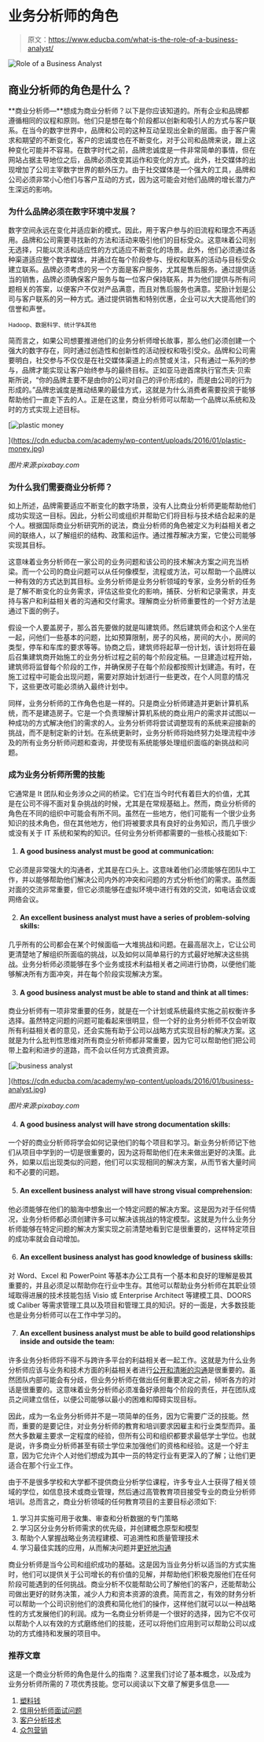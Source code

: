 # 业务分析师的角色

> 原文：<https://www.educba.com/what-is-the-role-of-a-business-analyst/>

![Role of a Business Analyst](img/f72b2b11f7702eb3096bcfc6fe28816f.png)



## 商业分析师的角色是什么？

**商业分析师—**想成为商业分析师？以下是你应该知道的。所有企业和品牌都遵循相同的议程和原则。他们只是想在每个阶段都以创新和吸引人的方式与客户联系。在当今的数字世界中，品牌和公司的这种互动呈现出全新的层面。由于客户需求和期望的不断变化，客户的忠诚度也在不断变化，对于公司和品牌来说，跟上这种变化可能并不容易。在数字时代之前，品牌忠诚度是一件非常简单的事情，但在网站占据主导地位之后，品牌必须改变其运作和变化的方式。此外，社交媒体的出现增加了公司主宰数字世界的额外压力。由于社交媒体是一个强大的工具，品牌和公司必须非常小心他们与客户互动的方式，因为这可能会对他们品牌的增长潜力产生深远的影响。

### 为什么品牌必须在数字环境中发展？

数字空间永远在变化并适应新的模式。因此，用于客户参与的旧流程和理念不再适用。品牌和公司需要寻找新的方法和活动来吸引他们的目标受众。这意味着公司别无选择，只能以灵活和适应性的方式适应不断变化的场景。此外，他们必须通过各种渠道适应整个数字媒体，并通过在每个阶段参与、授权和联系的活动与目标受众建立联系。品牌必须考虑的另一个方面是客户服务，尤其是售后服务。通过提供适当的销售，品牌必须确保客户服务与每一位客户保持联系，并为他们提供与所有问题相关的答案，以便客户不仅对产品满意，而且对售后服务也满意。奖励计划是公司与客户联系的另一种方式。通过提供销售和特别优惠，企业可以大大提高他们的信誉和声誉。

<small>Hadoop、数据科学、统计学&其他</small>

简而言之，如果公司想要推进他们的业务分析师增长故事，那么他们必须创建一个强大的数字存在，同时通过创造性和创新性的活动授权和吸引受众。品牌和公司需要明白，社交参与不仅仅是在社交媒体渠道上的点赞或关注，只有通过一系列的参与，品牌才能实现让客户始终参与的最终目标。正如亚马逊首席执行官杰夫·贝索斯所说，“你的品牌主要不是由你的公司对自己的评价形成的，而是由公司的行为形成的。”品牌忠诚度是推动结果的最佳方式，这就是为什么消费者需要投资于能够帮助他们一直走下去的人。正是在这里，商业分析师可以帮助一个品牌以系统和及时的方式实现上述目标。

[![plastic money](img/4ba6e64cb6bdfb51909d7b3d197b8f8f.png)

](https://cdn.educba.com/academy/wp-content/uploads/2016/01/plastic-money.jpg) 

*图片来源:pixabay.com*

### 为什么我们需要商业分析师？

如上所述，品牌需要适应不断变化的数字场景，没有人比商业分析师更能帮助他们成功实现这一目标。因此，分析公司或组织并帮助它们将目标与技术结合起来的是个人。根据国际商业分析研究所的说法，商业分析师的角色被定义为利益相关者之间的联络人，以了解组织的结构、政策和运作。通过推荐解决方案，它使公司能够实现其目标。

这意味着业务分析师在一家公司的业务问题和该公司的技术解决方案之间充当桥梁。而一个公司的商业问题可以从任何像模型，流程或方法，可以帮助一个品牌以一种有效的方式达到其目标。业务分析师是业务分析领域的专家，业务分析的任务是了解不断变化的业务需求，评估这些变化的影响，捕获、分析和记录需求，并支持与客户和利益相关者的沟通和交付需求。理解商业分析师重要性的一个好方法是通过下面的例子。

假设一个人要盖房子，那么首先要做的就是叫建筑师。然后建筑师会和这个人坐在一起，问他们一些基本的问题，比如预算限制，房子的风格，房间的大小，房间的类型，停车和车库的要求等等。协商之后，建筑师将起草一份计划，该计划将在最后召集建筑商开始施工的业务分析过程之前的每个阶段定稿。一旦建造过程开始，建筑师将监督每个阶段的工作，并确保房子在每个阶段都按照计划建造。有时，在施工过程中可能会出现问题，需要对原始计划进行一些更改，在个人同意的情况下，这些更改可能必须纳入最终计划中。

同样，业务分析师的工作角色也是一样的。只是商业分析师建造并更新计算机系统，而不是建造房子。它是一个负责理解计算机系统的商业用户的需求并试图以一种成功的方式解决他们的需求的人。业务分析师将尝试调整现有的系统来迎接新的挑战，而不是制定新的计划。在系统更新时，业务分析师将始终努力处理流程中涉及的所有业务分析师问题和查询，并使现有系统能够处理组织面临的新挑战和问题。

### 成为业务分析师所需的技能

它通常是 It 团队和业务涉众之间的桥梁。它们在当今时代有着巨大的价值，尤其是在公司不得不面对复杂挑战的时候，尤其是在常规基础上。然而，商业分析师的角色在不同的组织中可能会有所不同。虽然在一些地方，他们可能有一个很少业务知识的技术角色，但在其他地方，他们将被要求具有良好的业务知识，而几乎很少或没有关于 IT 系统和架构的知识。任何业务分析师都需要的一些核心技能如下:

1.  #### A good business analyst must be good at communication:

它必须是非常强大的沟通者，尤其是在口头上。这意味着他们必须能够在团队中工作，并以能够帮助他们解决公司内外的冲突和问题的方式分析他们的需求。虽然面对面的交流非常重要，但它必须能够在虚拟环境中进行有效的交流，如电话会议或网络会议。

2.  #### An excellent business analyst must have a series of problem-solving skills:

几乎所有的公司都会在某个时候面临一大堆挑战和问题。在最高层次上，它让公司更清楚地了解组织所面临的挑战，以及如何以简单易行的方式最好地解决这些挑战。业务分析师必须能够在多个业务或技术利益相关者之间进行协商，以便他们能够解决所有方面冲突，并在每个阶段实现解决方案。

3.  #### A good business analyst must be able to stand and think at all times:

商业分析师有一项非常重要的任务，就是在一个计划或系统最终实施之前权衡许多选择。虽然特定问题的问题可能看起来很明显，但一个好的业务分析师不仅会听取所有利益相关者的意见，还会实施有助于公司以战略方式实现目标的解决方案。这就是为什么批判性思维对所有商业分析师都非常重要，因为它可以帮助他们把公司带上盈利和进步的道路，而不会以任何方式浪费资源。

[![business analyst](img/09793497f343e2f63267a04cd8bf67fa.png)

](https://cdn.educba.com/academy/wp-content/uploads/2016/01/business-analyst.jpg) 

*图片来源:pixabay.com*

4.  #### A good business analyst will have strong documentation skills:

一个好的商业分析师将学会如何记录他们的每个项目和学习。新业务分析师记下他们从项目中学到的一切是很重要的，因为这将帮助他们在未来做出更好的决策。此外，如果以后出现类似的问题，他们可以实现相同的解决方案，从而节省大量时间和不必要的问题。

5.  #### An excellent business analyst will have strong visual comprehension:

他必须能够在他们的脑海中想象出一个特定问题的解决方案。这是因为对于任何情况，业务分析师都必须创建许多可以解决该挑战的特定模型。这就是为什么业务分析师能够在特定问题的解决方案实现之前清楚地看到它是很重要的，这样特定项目的成功率就会自动增加。

6.  #### An excellent business analyst has good knowledge of business skills:

对 Word、Excel 和 PowerPoint 等基本办公工具有一个基本和良好的理解是极其重要的，并且必须足以帮助你在行业中生存。其他可以帮助业务分析师在其职业领域取得进展的技术技能包括 Visio 或 Enterprise Architect 等建模工具、DOORS 或 Caliber 等需求管理工具以及项目和管理工具的知识。好的一面是，大多数技能也是业务分析师可以在工作中学习的。

7.  #### An excellent business analyst must be able to build good relationships inside and outside the team:

许多业务分析师将不得不与跨许多平台的利益相关者一起工作。这就是为什么业务分析师应该与业务和技术方面的利益相关者进行[公开和清晰的沟通](https://www.educba.com/different-methods-of-communication/ "Different Methods of Communication")是很重要的。虽然团队内部可能会有分歧，但业务分析师在做出任何重要决定之前，倾听各方的对话是很重要的。这意味着业务分析师必须准备好承担每个阶段的责任，并在团队成员之间建立信任，以便公司能够以最小的困难和障碍实现目标。

因此，成为一名业务分析师并不是一项简单的任务，因为它需要广泛的技能。然而，重要的是要记住，对业务分析师的教育和培训要求因雇主和行业类型而异。虽然大多数雇主要求一定程度的经验，但所有公司和组织都要求最低学士学位。也就是说，许多商业分析师甚至有硕士学位来加强他们的资格和经验。这是一个好主意，因为它允许个人对他们想成为其中一员的特定行业有更深入的了解；让他们更适合在那个行业工作。

由于不是很多学校和大学都不提供商业分析学位课程，许多专业人士获得了相关领域的学位，如信息技术或商业管理，然后通过高管教育项目接受专业的商业分析师培训。总而言之，商业分析领域的任何教育项目的主要目标必须如下:

1.  学习并实施可用于收集、审查和分析数据的专门策略
2.  学习区分业务分析师需求的优先级，并创建概念原型和模型
3.  帮助个人掌握战略业务流程建模、可追溯性和质量管理技术
4.  学习最佳实践的应用，从而解决问题并[更好地沟通](https://www.educba.com/communication-skills-benefits/ "How to Develop Good Communication Skills")

商业分析师是当今公司和组织成功的基础。这是因为当业务分析以适当的方式实施时，他们可以提供关于公司增长的有价值的见解，并帮助他们积极克服他们在任何阶段可能遇到的任何挑战。商业分析不仅能帮助公司了解他们的客户，还能帮助公司做出更好的财务决策，减少人力和资本资源的浪费。简而言之，有效的财务分析可以帮助一个公司识别他们的浪费和简化他们的操作，这样他们就可以以一种战略性的方式发展他们的利润。成为一名商业分析师是一个很好的选择，因为它不仅可以帮助个人以有效的方式磨练他们的技能，还可以将他们应用到可以帮助公司以成功的方式维持和发展的项目中。

### 推荐文章

这是一个商业分析师的角色是什么的指南？.这里我们讨论了基本概念，以及成为业务分析师所需的 7 项优秀技能。您可以阅读以下文章了解更多信息——

1.  [塑料钱](https://www.educba.com/plastic-money-its-technical-and-monetary-importance/)
2.  [信用分析师面试问题](https://www.educba.com/credit-analyst-interview-questions/)
3.  [客户分析技术](https://www.educba.com/customer-analytics-techniques/)
4.  [众包营销](https://www.educba.com/crowdsourcing-marketing/)





